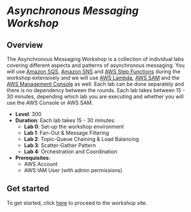 <!--                                                                                       -->
<!-- Copyright 2018 Amazon.com, Inc. or its affiliates. All Rights Reserved.               -->
<!--                                                                                       -->
<!-- Permission is hereby granted, free of charge, to any person obtaining a copy of this  -->
<!-- software and associated documentation files (the "Software"), to deal in the Software -->
<!-- without restriction, including without limitation the rights to use, copy, modify,    -->
<!-- merge, publish, distribute, sublicense, and/or sell copies of the Software, and to    -->
<!-- permit persons to whom the Software is furnished to do so.                            -->
<!--                                                                                       -->
<!-- THE SOFTWARE IS PROVIDED "AS IS", WITHOUT WARRANTY OF ANY KIND, EXPRESS OR IMPLIED,   -->
<!-- INCLUDING BUT NOT LIMITED TO THE WARRANTIES OF MERCHANTABILITY, FITNESS FOR A         -->
<!-- PARTICULAR PURPOSE AND NONINFRINGEMENT. IN NO EVENT SHALL THE AUTHORS OR COPYRIGHT    -->
<!-- HOLDERS BE LIABLE FOR ANY CLAIM, DAMAGES OR OTHER LIABILITY, WHETHER IN AN ACTION     -->
<!-- OF CONTRACT, TORT OR OTHERWISE, ARISING FROM, OUT OF OR IN CONNECTION WITH THE        -->
<!-- SOFTWARE OR THE USE OR OTHER DEALINGS IN THE SOFTWARE.                                -->
<!--                                                                                       -->
# ___Asynchronous Messaging Workshop___

## Overview

The Asynchronous Messaging Workshop is a collection of individual labs covering different aspects and patterns of asynchronous messaging. You will use [Amazon SQS](https://aws.amazon.com/sqs/), [Amazon SNS](https://aws.amazon.com/sns/) and [AWS Step Functions](https://aws.amazon.com/step-functions/) during the workshop extensively and we will use [AWS Lambda](https://aws.amazon.com/lambda/), [AWS SAM](https://aws.amazon.com/serverless/sam/) and the [AWS Management Console](https://aws.amazon.com/console/) as well. Each lab can be done separately and there is no dependency between the rounds. Each lab takes between 15 - 30 minutes, depending which lab you are executing and whether you will use the AWS Console or AWS SAM.

* **Level**: 300
* **Duration**: Each lab takes 15 - 30 minutes:
    * **Lab 0**: Set-up the workshop environment
    * **Lab 1**: Fan-Out & Message Filtering
    * **Lab 2**: Topic-Queue Chaining & Load Balancing
    * **Lab 3**: Scatter-Gather Pattern
    * **Lab 4**: Orchestration and Coordination
* **Prerequisites**:
    * AWS Account
    * AWS IAM User (with admin permissions)

## Get started

To get started, click [here](https://bit.ly/ARC314) to proceed to the workshop site.
